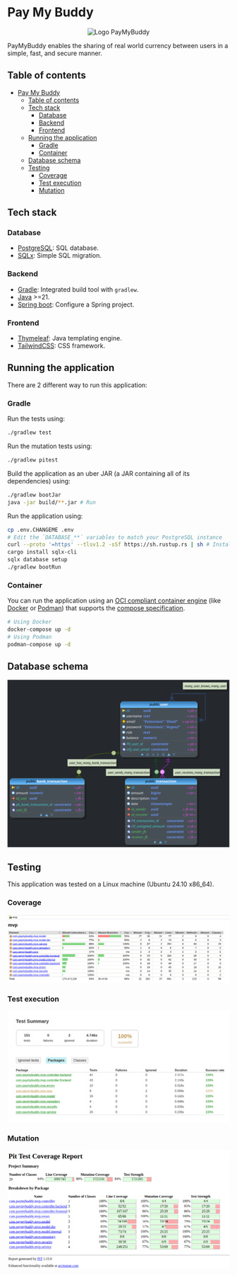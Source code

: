 # Pay My Buddy

<div align="center">
    <img src="./assets/logo.svg" alt="Logo PayMyBuddy" width="10%">
</div>

PayMyBuddy enables the sharing of real world currency between users in a simple, fast, and secure manner.

## Table of contents

- [Pay My Buddy](#pay-my-buddy)
  - [Table of contents](#table-of-contents)
  - [Tech stack](#tech-stack)
    - [Database](#database)
    - [Backend](#backend)
    - [Frontend](#frontend)
  - [Running the application](#running-the-application)
    - [Gradle](#gradle)
    - [Container](#container)
  - [Database schema](#database-schema)
  - [Testing](#testing)
    - [Coverage](#coverage)
    - [Test execution](#test-execution)
    - [Mutation](#mutation)

## Tech stack

### Database

- [PostgreSQL](https://www.postgresql.org/): SQL database.
- [SQLx](https://github.com/launchbadge/sqlx): Simple SQL migration.

### Backend

- [Gradle](https://gradle.org/): Integrated build tool with `gradlew`.
- [Java](https://www.java.com/en/) >=21.
- [Spring boot](https://spring.io/projects/spring-boot): Configure a Spring project.

### Frontend

- [Thymeleaf](https://www.thymeleaf.org/): Java templating engine.
- [TailwindCSS](https://tailwindcss.com/): CSS framework.

## Running the application

There are 2 different way to run this application:

### Gradle

Run the tests using:

```sh
./gradlew test
```

Run the mutation tests using:

```sh
./gradlew pitest
```

Build the application as an uber JAR (a JAR containing all of its dependencies) using:

```sh
./gradlew bootJar
java -jar build/**.jar # Run
```

Run the application using:

```sh
cp .env.CHANGEME .env
# Edit the `DATABASE_**` variables to match your PostgreSQL instance
curl --proto '=https' --tlsv1.2 -sSf https://sh.rustup.rs | sh # Install Rust, used to install the migration tool
cargo install sqlx-cli
sqlx database setup
./gradlew bootRun
```

### Container

You can run the application using an [OCI compliant container engine](https://en.wikipedia.org/wiki/Open_Container_Initiative) (like [Docker](https://www.docker.com/) or [Podman](https://podman.io/)) that supports the [compose specification](https://compose-spec.io/).

```sh
# Using Docker
docker-compose up -d
# Using Podman
podman-compose up -d
```

## Database schema

![Schema](./assets/db_physical_schema.svg)

## Testing

This application was tested on a Linux machine (Ubuntu 24.10 x86_64).

### Coverage

![Jacoco coverage](./assets/coverage.png)

### Test execution

![Surefire](./assets/surefire.png)

### Mutation

![PIT test](./assets/mutation.png)
